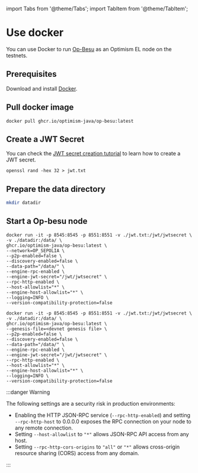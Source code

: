 import Tabs from '@theme/Tabs'; import TabItem from '@theme/TabItem';

# Use docker

You can use Docker to run [Op-Besu](https://github.com/optimism-java/op-besu) as an Optimism EL node on the testnets.

## Prerequisites

Download and install [Docker](https://docs.docker.com/get-started/get-docker/).

## Pull docker image

```shell
docker pull ghcr.io/optimism-java/op-besu:latest
```

## Create a JWT Secret

You can check the [JWT secret creation tutorial](https://docs.optimism.io/builders/node-operators/tutorials/testnet#create-a-jwt-secret)
to learn how to create a JWT secret.

```shell
openssl rand -hex 32 > jwt.txt
```

## Prepare the data directory

```bash
mkdir datadir 
```

## Start a Op-besu node

<Tabs>
  <TabItem value="op sepolia" label="op sepolia" default>

```shell 
docker run -it -p 8545:8545 -p 8551:8551 -v ./jwt.txt:/jwt/jwtsecret \
-v ./datadir:/data/ \
ghcr.io/optimism-java/op-besu:latest \
--network=OP_SEPOLIA \
--p2p-enabled=false \
--discovery-enabled=false \
--data-path="/data/" \
--engine-rpc-enabled \
--engine-jwt-secret="/jwt/jwtsecret" \
--rpc-http-enabled \
--host-allowlist="*" \
--engine-host-allowlist="*" \
--logging=INFO \
--version-compatibility-protection=false
``` 

</TabItem>

<TabItem value="devnet or other" label="devnet or other">

```shell 
docker run -it -p 8545:8545 -p 8551:8551 -v ./jwt.txt:/jwt/jwtsecret \
-v ./datadir:/data/ \
ghcr.io/optimism-java/op-besu:latest \
--genesis-file=<devnet genesis file> \
--p2p-enabled=false \
--discovery-enabled=false \
--data-path="/data/" \
--engine-rpc-enabled \
--engine-jwt-secret="/jwt/jwtsecret" \
--rpc-http-enabled \
--host-allowlist="*" \
--engine-host-allowlist="*" \
--logging=INFO \
--version-compatibility-protection=false
```

</TabItem>
</Tabs>

:::danger Warning

The following settings are a security risk in production environments:

- Enabling the HTTP JSON-RPC service (`--rpc-http-enabled`) and setting `--rpc-http-host` to 0.0.0.0 exposes the RPC connection on your node to any remote connection.
- Setting `--host-allowlist` to `"*"` allows JSON-RPC API access from any host.
- Setting `--rpc-http-cors-origins` to `"all"` or `"*"` allows cross-origin resource sharing (CORS) access from any domain.

:::